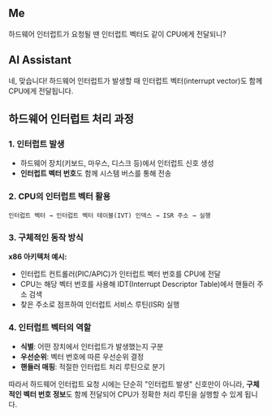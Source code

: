 ## Me
하드웨어 인터럽트가 요청될 땐 인터럽트 벡터도 같이 CPU에게 전달되니?

## AI Assistant
네, 맞습니다! 하드웨어 인터럽트가 발생할 때 인터럽트 벡터(interrupt vector)도 함께 CPU에게 전달됩니다.
## 하드웨어 인터럽트 처리 과정
### 1. 인터럽트 발생
- 하드웨어 장치(키보드, 마우스, 디스크 등)에서 인터럽트 신호 생성
- **인터럽트 벡터 번호**도 함께 시스템 버스를 통해 전송

### 2. CPU의 인터럽트 벡터 활용
``` 
인터럽트 벡터 → 인터럽트 벡터 테이블(IVT) 인덱스 → ISR 주소 → 실행
```
### 3. 구체적인 동작 방식
**x86 아키텍처 예시:**
- 인터럽트 컨트롤러(PIC/APIC)가 인터럽트 벡터 번호를 CPU에 전달
- CPU는 해당 벡터 번호를 사용해 IDT(Interrupt Descriptor Table)에서 핸들러 주소 검색
- 찾은 주소로 점프하여 인터럽트 서비스 루틴(ISR) 실행

### 4. 인터럽트 벡터의 역할
- **식별**: 어떤 장치에서 인터럽트가 발생했는지 구분
- **우선순위**: 벡터 번호에 따른 우선순위 결정
- **핸들러 매핑**: 적절한 인터럽트 처리 루틴으로 분기

따라서 하드웨어 인터럽트 요청 시에는 단순히 "인터럽트 발생" 신호만이 아니라, **구체적인 벡터 번호 정보**도 함께 전달되어 CPU가 정확한 처리 루틴을 실행할 수 있게 됩니다.


